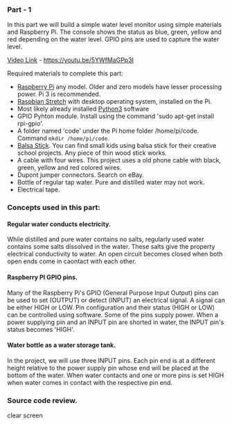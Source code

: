 ### Part - 1

In this part we will build a simple water level monitor using simple materials and Raspberry Pi. The console shows the status as blue, green, yellow and red depending on the water level. GPIO pins are used to capture the water level.

[Video Link](https://youtu.be/5YWfMaGPp3I) - https://youtu.be/5YWfMaGPp3I

Required materials to complete this part:

- [Raspberry Pi](https://www.raspberrypi.org/products/) any model. Older and zero models have lesser processing power. Pi 3 is recommended. 
- [Raspbian Stretch](https://www.raspberrypi.org/downloads/raspbian/) with desktop operating system, installed on the Pi. 
- Most likely already installed [Python3](https://www.python.org/downloads/) software 
- GPIO Pyhton module. Install using the command 'sudo apt-get install rpi-gpio'.
- A folder named 'code' under the Pi home folder /home/pi/code. Command `mkdir /home/pi/code`.
- [Balsa Stick](https://www.hobbylobby.com/Crafts-Hobbies/Painting-Surfaces/Wood/36-Balsa-Stick-Pack/p/20138). You can find small kids using balsa stick for their creative school projects. Any piece of thin wood stick works.
- A cable with four wires. This project uses a old phone cable with black, green, yellow and red colored wires.
- Dupont jumper connectors. Search on eBay. 
- Bottle of regular tap water. Pure and distilled water may not work.
- Electrical tape.

### Concepts used in this part:

#### Regular water conducts electricity.
While distilled and pure water contains no salts, regularly used water contains some salts dissolved in the water. These salts give the property electrical conductivity to water. An open circuit becomes closed when both open ends come in caontact with each other.
#### Raspberry PI GPIO pins.
Many of the Raspberry Pi's GPIO (General Purpose Input Output) pins can be used to set (OUTPUT) or detect (INPUT) an electrical signal. A signal can be either HIGH or LOW. Pin configuration and their status (HIGH or LOW) can be controlled using software. Some of the pins supply power. When a power supplying pin and an INPUT pin are shorted in water, the INPUT pin's status becomes 'HIGH'. 
#### Water bottle as a water storage tank.
In the project, we will use three INPUT pins. Each pin end is at a different height relative to the power supply pin whose end will be placed at the bottom of the water. When water contacts and one or more pins is set HIGH when water comes in contact with the respective pin end.

### Source code review.

clear screen


